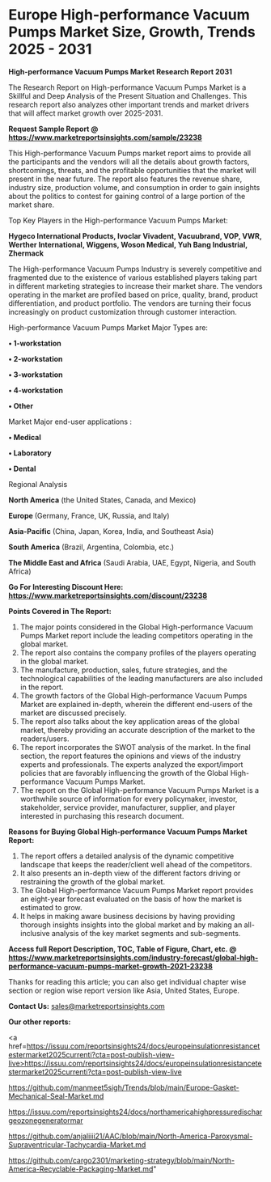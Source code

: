 # Europe High-performance Vacuum Pumps Market Size, Growth, Trends 2025 - 2031

<strong>High-performance Vacuum Pumps Market Research Report 2031</strong>

The Research Report on High-performance Vacuum Pumps Market is a Skillful and Deep Analysis of the Present Situation and Challenges. This research report also analyzes other important trends and market drivers that will affect market growth over 2025-2031.

<strong>Request Sample Report @ <a href=https://www.marketreportsinsights.com/sample/23238>https://www.marketreportsinsights.com/sample/23238</a></strong>

This High-performance Vacuum Pumps market report aims to provide all the participants and the vendors will all the details about growth factors, shortcomings, threats, and the profitable opportunities that the market will present in the near future. The report also features the revenue share, industry size, production volume, and consumption in order to gain insights about the politics to contest for gaining control of a large portion of the market share.

Top Key Players in the High-performance Vacuum Pumps Market:

<strong>Hygeco International Products, Ivoclar Vivadent, Vacuubrand, VOP, VWR, Werther International, Wiggens, Woson Medical, Yuh Bang Industrial, Zhermack</strong>

The High-performance Vacuum Pumps Industry is severely competitive and fragmented due to the existence of various established players taking part in different marketing strategies to increase their market share. The vendors operating in the market are profiled based on price, quality, brand, product differentiation, and product portfolio. The vendors are turning their focus increasingly on product customization through customer interaction.

High-performance Vacuum Pumps Market Major Types are:

<strong>• 1-workstation

• 2-workstation

• 3-workstation

• 4-workstation

• Other</strong>

Market Major end-user applications :

<strong>• Medical

• Laboratory

• Dental</strong>

Regional Analysis

</u><strong><b>North America</b></strong> (the United States, Canada, and Mexico)

<strong><b>Europe </b></strong>(Germany, France, UK, Russia, and Italy)

<strong><b>Asia-Pacific</b></strong> (China, Japan, Korea, India, and Southeast Asia)

<strong><b>South America</b></strong> (Brazil, Argentina, Colombia, etc.)

<strong><b>The Middle East and Africa</b></strong> (Saudi Arabia, UAE, Egypt, Nigeria, and South Africa)

<strong>Go For Interesting Discount Here: <a href=https://www.marketreportsinsights.com/discount/23238>https://www.marketreportsinsights.com/discount/23238</a></strong>

<strong>Points Covered in The Report:</strong>
<ol>
  <li>The major points considered in the Global High-performance Vacuum Pumps Market report include the leading competitors operating in the global market.</li>
  <li>The report also contains the company profiles of the players operating in the global market.</li>
  <li>The manufacture, production, sales, future strategies, and the technological capabilities of the leading manufacturers are also included in the report.</li>
  <li>The growth factors of the Global High-performance Vacuum Pumps Market are explained in-depth, wherein the different end-users of the market are discussed precisely.</li>
  <li>The report also talks about the key application areas of the global market, thereby providing an accurate description of the market to the readers/users.</li>
  <li>The report incorporates the SWOT analysis of the market. In the final section, the report features the opinions and views of the industry experts and professionals. The experts analyzed the export/import policies that are favorably influencing the growth of the Global High-performance Vacuum Pumps Market.</li>
  <li>The report on the Global High-performance Vacuum Pumps Market is a worthwhile source of information for every policymaker, investor, stakeholder, service provider, manufacturer, supplier, and player interested in purchasing this research document.</li>
</ol>
<strong>Reasons for Buying Global High-performance Vacuum Pumps Market Report:</strong>

<ol>
  <li>The report offers a detailed analysis of the dynamic competitive landscape that keeps the reader/client well ahead of the competitors.</li>
  <li>It also presents an in-depth view of the different factors driving or restraining the growth of the global market.</li>
  <li>The Global High-performance Vacuum Pumps Market report provides an eight-year forecast evaluated on the basis of how the market is estimated to grow.</li>
  <li>It helps in making aware business decisions by having providing thorough insights insights into the global market and by making an all-inclusive analysis of the key market segments and sub-segments.</li>
</ol>
<strong>Access full Report Description, TOC, Table of Figure, Chart, etc. @ <a href=https://www.marketreportsinsights.com/industry-forecast/global-high-performance-vacuum-pumps-market-growth-2021-23238>https://www.marketreportsinsights.com/industry-forecast/global-high-performance-vacuum-pumps-market-growth-2021-23238</a></strong>


Thanks for reading this article; you can also get individual chapter wise section or region wise report version like Asia, United States, Europe.

<strong>Contact Us:</strong>
sales@marketreportsinsights.com

<strong>Our other reports:</strong>

<a href=https://issuu.com/reportsinsights24/docs/europeinsulationresistancetestermarket2025currenti?cta=post-publish-view-live>https://issuu.com/reportsinsights24/docs/europeinsulationresistancetestermarket2025currenti?cta=post-publish-view-live</a>

<a href=https://github.com/manmeet5sigh/Trends/blob/main/Europe-Gasket-Mechanical-Seal-Market.md>https://github.com/manmeet5sigh/Trends/blob/main/Europe-Gasket-Mechanical-Seal-Market.md</a>

<a href=https://issuu.com/reportsinsights24/docs/northamericahighpressuredischargeozonegeneratormar>https://issuu.com/reportsinsights24/docs/northamericahighpressuredischargeozonegeneratormar</a>

<a href=https://github.com/anjaliiii21/AAC/blob/main/North-America-Paroxysmal-Supraventricular-Tachycardia-Market.md>https://github.com/anjaliiii21/AAC/blob/main/North-America-Paroxysmal-Supraventricular-Tachycardia-Market.md</a>

<a href=https://github.com/cargo2301/marketing-strategy/blob/main/North-America-Recyclable-Packaging-Market.md>https://github.com/cargo2301/marketing-strategy/blob/main/North-America-Recyclable-Packaging-Market.md</a>"
